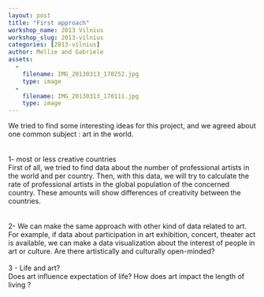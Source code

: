 ```yaml
---
layout: post
title: "First approach"
workshop_name: 2013 Vilnius
workshop_slug: 2013-vilnius
categories: [2013-vilnius]
author: Mellie and Gabriele 
assets:
  -
    filename: IMG_20130313_170252.jpg
    type: image
  -
    filename: IMG_20130313_170111.jpg
    type: image
---
```

<div>We tried to find some interesting ideas for this project, and we agreed about one common subject : art in the world.</div><div><br /></div><div><br /></div><div>1- most or less creative countries</div><div>First of all, we tried to find data about the number of professional artists in the world and per country. Then, with this data, we will try to calculate the rate of professional artists in the global population of the concerned country. These amounts will show differences of creativity between the countries.&nbsp;</div><div><br /></div><div><br /></div><div>2- We can make the same approach with other kind of data related to art. For example, if data about participation in art exhibition, concert, theater act is available, we can make a data visualization about the interest of people in art or culture. Are there artistically and culturally open-minded?</div><div><br /></div><div>3 - Life and art?</div><div>Does art influence expectation of life? How does art impact the length of living ?&nbsp;</div><div><br /></div><div><br /></div>
